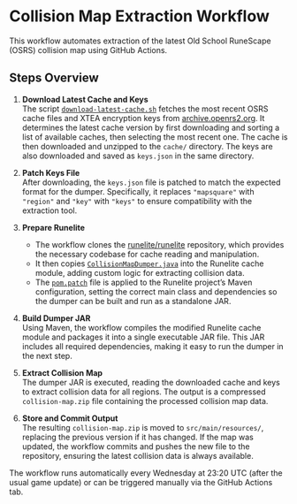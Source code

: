 # Collision Map Extraction Workflow

This workflow automates extraction of the latest Old School RuneScape (OSRS) collision map using GitHub Actions.

## Steps Overview

1. **Download Latest Cache and Keys**  
   The script [`download-latest-cache.sh`](download-latest-cache.sh) fetches the most recent OSRS cache files and XTEA encryption keys from [archive.openrs2.org](https://archive.openrs2.org/). It determines the latest cache version by first downloading and sorting a list of available caches, then selecting the most recent one. The cache is then downloaded and unzipped to the `cache/` directory. The keys are also downloaded and saved as `keys.json` in the same directory.

2. **Patch Keys File**  
   After downloading, the `keys.json` file is patched to match the expected format for the dumper. Specifically, it replaces `"mapsquare"` with `"region"` and `"key"` with `"keys"` to ensure compatibility with the extraction tool.

3. **Prepare Runelite**  
   - The workflow clones the [runelite/runelite](https://github.com/runelite/runelite) repository, which provides the necessary codebase for cache reading and manipulation.
   - It then copies [`CollisionMapDumper.java`](CollisionMapDumper.java) into the Runelite cache module, adding custom logic for extracting collision data.
   - The [`pom.patch`](pom.patch) file is applied to the Runelite project’s Maven configuration, setting the correct main class and dependencies so the dumper can be built and run as a standalone JAR.

4. **Build Dumper JAR**  
   Using Maven, the workflow compiles the modified Runelite cache module and packages it into a single executable JAR file. This JAR includes all required dependencies, making it easy to run the dumper in the next step.

5. **Extract Collision Map**  
   The dumper JAR is executed, reading the downloaded cache and keys to extract collision data for all regions. The output is a compressed `collision-map.zip` file containing the processed collision map data.

6. **Store and Commit Output**  
   The resulting `collision-map.zip` is moved to `src/main/resources/`, replacing the previous version if it has changed. If the map was updated, the workflow commits and pushes the new file to the repository, ensuring the latest collision data is always available.

The workflow runs automatically every Wednesday at 23:20 UTC (after the usual game update) or can be triggered manually via the GitHub Actions tab.
